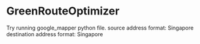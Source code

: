 # GreenRouteOptimizer

Try running google_mapper python file.
source address format: Singapore <POSTAL CODE>
destination address format: Singapore <POSTAL CODE>
